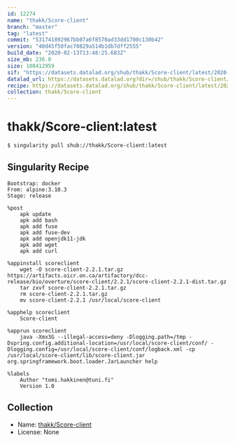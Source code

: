 ```yaml
---
id: 12274
name: "thakk/Score-client"
branch: "master"
tag: "latest"
commit: "531741892967bb07a6f8570ad33dd1700c130b42"
version: "40d45f50fac70829a514b1db7dff2555"
build_date: "2020-02-13T13:48:25.683Z"
size_mb: 236.0
size: 108412959
sif: "https://datasets.datalad.org/shub/thakk/Score-client/latest/2020-02-13-53174189-40d45f50/40d45f50fac70829a514b1db7dff2555.sif"
datalad_url: https://datasets.datalad.org?dir=/shub/thakk/Score-client/latest/2020-02-13-53174189-40d45f50/
recipe: https://datasets.datalad.org/shub/thakk/Score-client/latest/2020-02-13-53174189-40d45f50/Singularity
collection: thakk/Score-client
---
```


# thakk/Score-client:latest

```bash
$ singularity pull shub://thakk/Score-client:latest
```

## Singularity Recipe

```singularity
Bootstrap: docker
From: alpine:3.10.3
Stage: release

%post
    apk update
	apk add bash
	apk add fuse
	apk add fuse-dev
	apk add openjdk11-jdk
	apk add wget
	apk add curl

%appinstall scoreclient
	wget -O score-client-2.2.1.tar.gz https://artifacts.oicr.on.ca/artifactory/dcc-release/bio/overture/score-client/2.2.1/score-client-2.2.1-dist.tar.gz
	tar zxvf score-client-2.2.1.tar.gz
	rm score-client-2.2.1.tar.gz
	mv score-client-2.2.1 /usr/local/score-client
		
%apphelp scoreclient
	Score-client

%apprun scoreclient
	java -Xmx3G --illegal-access=deny -Dlogging.path=/tmp -Dspring.config.additional-location=/usr/local/score-client/conf/ -Dlogging.config=/usr/local/score-client/conf/logback.xml -cp /usr/local/score-client/lib/score-client.jar org.springframework.boot.loader.JarLauncher help

%labels
	Author "tomi.hakkinen@tuni.fi"
	Version 1.0
```

## Collection

 - Name: [thakk/Score-client](https://github.com/thakk/Score-client)
 - License: None

